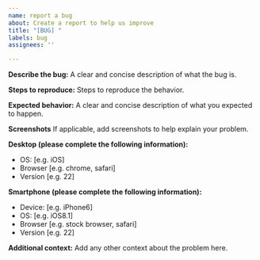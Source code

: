 ```yaml
---
name: report a bug
about: Create a report to help us improve
title: "[BUG] "
labels: bug
assignees: ''

---
```


**Describe the bug:**
A clear and concise description of what the bug is.

**Steps to reproduce:**
Steps to reproduce the behavior.

**Expected behavior:**
A clear and concise description of what you expected to happen.

**Screenshots**
If applicable, add screenshots to help explain your problem.

**Desktop (please complete the following information):**
 - OS: [e.g. iOS]
 - Browser [e.g. chrome, safari]
 - Version [e.g. 22]

**Smartphone (please complete the following information):**
 - Device: [e.g. iPhone6]
 - OS: [e.g. iOS8.1]
 - Browser [e.g. stock browser, safari]
 - Version [e.g. 22]

**Additional context:**
Add any other context about the problem here.
